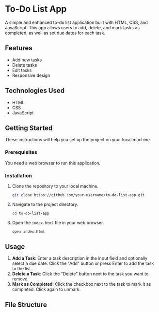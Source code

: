 # To-Do List App

A simple and enhanced to-do list application built with HTML, CSS, and JavaScript. This app allows users to add, delete, and mark tasks as completed, as well as set due dates for each task.

## Features

- Add new tasks
- Delete tasks
- Edit tasks
- Responsive design

## Technologies Used

- HTML
- CSS
- JavaScript

## Getting Started

These instructions will help you set up the project on your local machine.

### Prerequisites

You need a web browser to run this application.

### Installation

1. Clone the repository to your local machine.

    ```sh
    git clone https://github.com/your-username/to-do-list-app.git
    ```

2. Navigate to the project directory.

    ```sh
    cd to-do-list-app
    ```

3. Open the `index.html` file in your web browser.

    ```sh
    open index.html
    ```

## Usage

1. **Add a Task**: Enter a task description in the input field and optionally select a due date. Click the "Add" button or press Enter to add the task to the list.
2. **Delete a Task**: Click the "Delete" button next to the task you want to remove.
3. **Mark as Completed**: Click the checkbox next to the task to mark it as completed. Click again to unmark.

## File Structure

